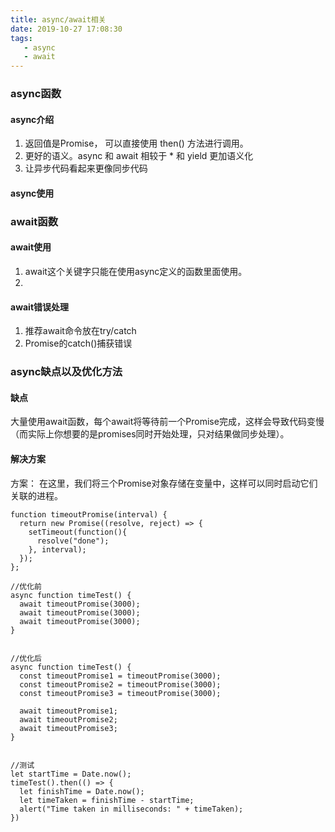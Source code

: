 ```yaml
---
title: async/await相关
date: 2019-10-27 17:08:30
tags:
   - async
   - await
---
```


### async函数

#### async介绍
1. 返回值是Promise， 可以直接使用 then() 方法进行调用。
2. 更好的语义。async 和 await 相较于 * 和 yield 更加语义化
3. 让异步代码看起来更像同步代码

#### async使用


### await函数
#### await使用
1. await这个关键字只能在使用async定义的函数里面使用。
2. 

#### await错误处理
1. 推荐await命令放在try/catch
2. Promise的catch()捕获错误


### async缺点以及优化方法

#### 缺点
大量使用await函数，每个await将等待前一个Promise完成，这样会导致代码变慢（而实际上你想要的是promises同时开始处理，只对结果做同步处理）。


#### 解决方案
方案： 在这里，我们将三个Promise对象存储在变量中，这样可以同时启动它们关联的进程。
```
function timeoutPromise(interval) {
  return new Promise((resolve, reject) => {
    setTimeout(function(){
      resolve("done");
    }, interval);
  });
};

//优化前
async function timeTest() {
  await timeoutPromise(3000);
  await timeoutPromise(3000);
  await timeoutPromise(3000);
}


//优化后
async function timeTest() {
  const timeoutPromise1 = timeoutPromise(3000);
  const timeoutPromise2 = timeoutPromise(3000);
  const timeoutPromise3 = timeoutPromise(3000);

  await timeoutPromise1;
  await timeoutPromise2;
  await timeoutPromise3;
}


//测试
let startTime = Date.now();
timeTest().then(() => {
  let finishTime = Date.now();
  let timeTaken = finishTime - startTime;
  alert("Time taken in milliseconds: " + timeTaken);
})

```